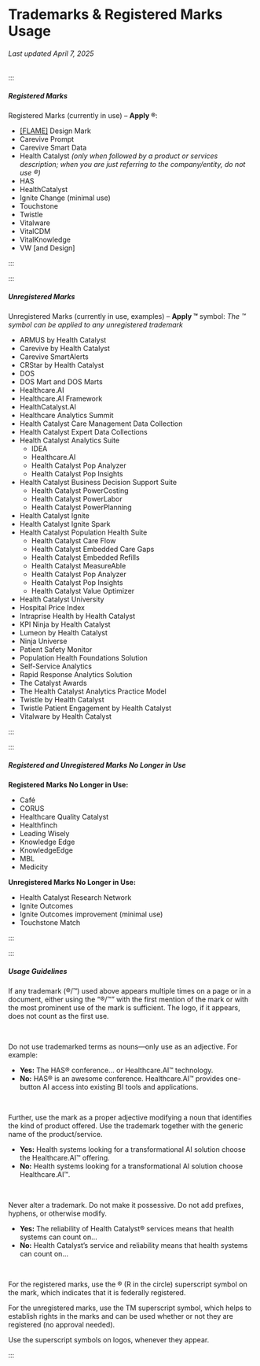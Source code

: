 # Trademarks & Registered Marks Usage

###### Last updated April 7, 2025

:::

##### Registered Marks

Registered Marks (currently in use) – **Apply ®**:

- [[FLAME]](https://cashmere.healthcatalyst.net/styles/logo) Design Mark
- Carevive Prompt
- Carevive Smart Data
- Health Catalyst _(only when followed by a product or services description; when you are just referring to the company/entity, do not use ®)_
- HAS
- HealthCatalyst
- Ignite Change (minimal use)
- Touchstone
- Twistle
- Vitalware
- VitalCDM
- VitalKnowledge
- VW [and Design]

:::

:::

##### Unregistered Marks

Unregistered Marks (currently in use, examples) – **Apply ™** symbol:
_The ™ symbol can be applied to any unregistered trademark_

- ARMUS by Health Catalyst
- Carevive by Health Catalyst
- Carevive SmartAlerts
- CRStar by Health Catalyst
- DOS
- DOS Mart and DOS Marts
- Healthcare.AI
- Healthcare.AI Framework
- HealthCatalyst.AI
- Healthcare Analytics Summit
- Health Catalyst Care Management Data Collection
- Health Catalyst Expert Data Collections
- Health Catalyst Analytics Suite
  - IDEA
  - Healthcare.AI
  - Health Catalyst Pop Analyzer
  - Health Catalyst Pop Insights
- Health Catalyst Business Decision Support Suite
  - Health Catalyst PowerCosting
  - Health Catalyst PowerLabor
  - Health Catalyst PowerPlanning
- Health Catalyst Ignite
- Health Catalyst Ignite Spark
- Health Catalyst Population Health Suite
  - Health Catalyst Care Flow
  - Health Catalyst Embedded Care Gaps
  - Health Catalyst Embedded Refills
  - Health Catalyst MeasureAble
  - Health Catalyst Pop Analyzer
  - Health Catalyst Pop Insights
  - Health Catalyst Value Optimizer
- Health Catalyst University
- Hospital Price Index
- Intraprise Health by Health Catalyst
- KPI Ninja by Health Catalyst
- Lumeon by Health Catalyst
- Ninja Universe
- Patient Safety Monitor
- Population Health Foundations Solution
- Self-Service Analytics
- Rapid Response Analytics Solution
- The Catalyst Awards
- The Health Catalyst Analytics Practice Model
- Twistle by Health Catalyst
- Twistle Patient Engagement by Health Catalyst
- Vitalware by Health Catalyst

:::

:::

##### Registered and Unregistered Marks No Longer in Use

**Registered Marks No Longer in Use:**

- Café
- CORUS
- Healthcare Quality Catalyst
- Healthfinch
- Leading Wisely
- Knowledge Edge
- KnowledgeEdge
- MBL
- Medicity

**Unregistered Marks No Longer in Use:**

- Health Catalyst Research Network
- Ignite Outcomes
- Ignite Outcomes improvement (minimal use)
- Touchstone Match

:::

:::

##### Usage Guidelines

If any trademark (®/™) used above appears multiple times on a page or in a document, either using the “®/™” with the first mention of the mark or with the most prominent use of the mark is sufficient. The logo, if it appears, does not count as the first use.

&nbsp;

Do not use trademarked terms as nouns—only use as an adjective. For example:

- **Yes:** The HAS® conference… or Healthcare.AI™ technology.
- **No:** HAS® is an awesome conference. Healthcare.AI™ provides one-button AI access into existing BI tools and applications.

&nbsp;

Further, use the mark as a proper adjective modifying a noun that identifies the kind of product offered. Use the trademark together with the generic name of the product/service.

- **Yes:** Health systems looking for a transformational AI solution choose the Healthcare.AI™ offering.
- **No:** Health systems looking for a transformational AI solution choose Healthcare.AI™.

&nbsp;

Never alter a trademark. Do not make it possessive. Do not add prefixes, hyphens, or otherwise modify.

- **Yes:** The reliability of Health Catalyst® services means that health systems can count on…
- **No:** Health Catalyst’s service and reliability means that health systems can count on…

&nbsp;

For the registered marks, use the ® (R in the circle) superscript symbol on the mark, which indicates that it is federally registered.

For the unregistered marks, use the TM superscript symbol, which helps to establish rights in the marks and can be used whether or not they are registered (no approval needed).

Use the superscript symbols on logos, whenever they appear.

:::
